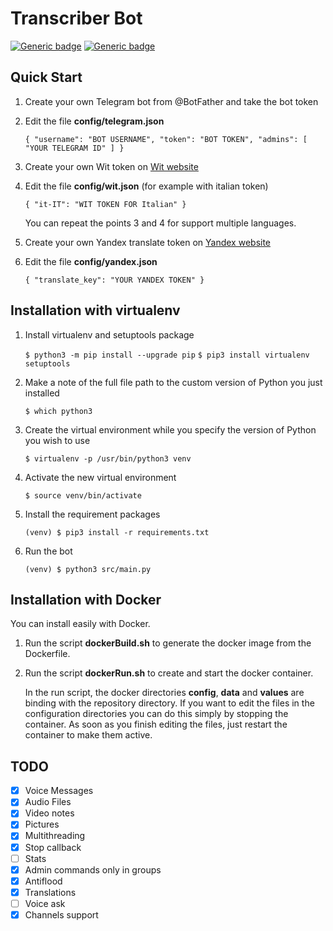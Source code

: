 # Transcriber Bot

[![Generic badge](https://img.shields.io/badge/Bot-@Transcriber_bot-0d86d7.svg)](https://t.me/Transcriber_bot)
[![Generic badge](https://img.shields.io/badge/News-@Transcriber_botNewsChannel-0d86d7.svg)](https://t.me/Transcriber_botNewsChannel)

## Quick Start

1. Create your own Telegram bot from @BotFather and take the bot token

2. Edit the file **config/telegram.json**

   `{
   	  "username": "BOT USERNAME",
   	  "token": "BOT TOKEN",
   	  "admins": [ "YOUR TELEGRAM ID" ]
   }`

3. Create your own Wit token on [Wit website](https://wit.ai/docs/quickstart)

4. Edit the file **config/wit.json** (for example with italian token)

   `{
   	"it-IT": "WIT TOKEN FOR Italian"
   }`

   You can repeat the points 3 and 4 for support multiple languages.

5. Create your own Yandex translate token on [Yandex website](https://tech.yandex.com/translate/)

6. Edit the file **config/yandex.json** 

   `{
   	"translate_key": "YOUR YANDEX TOKEN"
   }`



## Installation with virtualenv

1. Install virtualenv and setuptools package

   `$ python3 -m pip install --upgrade pip`
   `$ pip3 install virtualenv setuptools`

2. Make a note of the full file path to the custom version of Python you just installed

   `$ which python3 `

3. Create the virtual environment while you specify the version of Python you wish to use

   `$ virtualenv -p /usr/bin/python3 venv`

4. Activate the new virtual environment

   `$ source venv/bin/activate`

5. Install the requirement packages

   `(venv) $ pip3 install -r requirements.txt`

6. Run the bot

   `(venv) $ python3 src/main.py`

## Installation with Docker

You can install easily with Docker.

1. Run the script **dockerBuild.sh** to generate the docker image from the Dockerfile.

2. Run the script **dockerRun.sh** to create and start the docker container.

   In the run script, the docker directories **config**, **data** and **values** are binding with the repository directory. 
   If you want to edit the files in the configuration directories you can do this simply by stopping the container.
   As soon as you finish editing the files, just restart the container  to make them active.

## TODO

- [x] Voice Messages
- [x] Audio Files
- [x] Video notes
- [x] Pictures
- [x] Multithreading
- [x] Stop callback
- [ ] Stats
- [x] Admin commands only in groups
- [x] Antiflood
- [x] Translations
- [ ] Voice ask
- [x] Channels support

